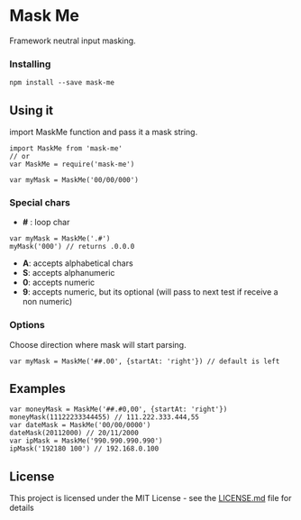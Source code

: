# Mask Me

Framework neutral input masking.

### Installing

```
npm install --save mask-me
```

## Using it

import MaskMe function and pass it a mask string.
```
import MaskMe from 'mask-me'
// or
var MaskMe = require('mask-me')

var myMask = MaskMe('00/00/000')
```

### Special chars

- **\#** : loop char
```
var myMask = MaskMe('.#')
myMask('000') // returns .0.0.0
```
- **A**: accepts alphabetical chars
- **S**: accepts alphanumeric
- **0**: accepts numeric
- **9**: accepts numeric, but its optional (will pass to next test if receive a non numeric)

### Options

Choose direction where mask will start parsing.
```
var myMask = MaskMe('##.00', {startAt: 'right'}) // default is left
```

## Examples

```
var moneyMask = MaskMe('##.#0,00', {startAt: 'right'})
moneyMask(11122233344455) // 111.222.333.444,55
var dateMask = MaskMe('00/00/0000')
dateMask(20112000) // 20/11/2000
var ipMask = MaskMe('990.990.990.990')
ipMask('192180 100') // 192.168.0.100
```
## License

This project is licensed under the MIT License - see the [LICENSE.md](LICENSE.md) file for details
